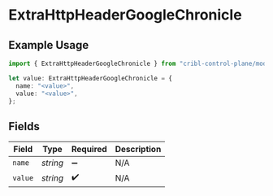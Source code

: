 # ExtraHttpHeaderGoogleChronicle

## Example Usage

```typescript
import { ExtraHttpHeaderGoogleChronicle } from "cribl-control-plane/models/operations";

let value: ExtraHttpHeaderGoogleChronicle = {
  name: "<value>",
  value: "<value>",
};
```

## Fields

| Field              | Type               | Required           | Description        |
| ------------------ | ------------------ | ------------------ | ------------------ |
| `name`             | *string*           | :heavy_minus_sign: | N/A                |
| `value`            | *string*           | :heavy_check_mark: | N/A                |